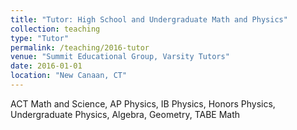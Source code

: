 ```yaml
---
title: "Tutor: High School and Undergraduate Math and Physics"
collection: teaching
type: "Tutor"
permalink: /teaching/2016-tutor
venue: "Summit Educational Group, Varsity Tutors"
date: 2016-01-01
location: "New Canaan, CT"
---
```

ACT Math and Science, AP Physics, IB Physics, Honors Physics, 
Undergraduate Physics, Algebra, Geometry, TABE Math
